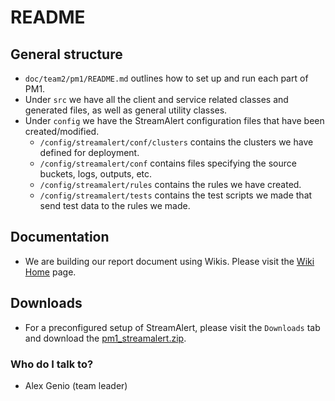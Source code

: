 # README #

## General structure ##

* `doc/team2/pm1/README.md` outlines how to set up and run each part of PM1.
* Under `src` we have all the client and service related classes and generated files, as well as general utility classes.
* Under `config` we have the StreamAlert configuration files that have been created/modified.
    * `/config/streamalert/conf/clusters` contains the clusters we have defined for deployment.
	* `/config/streamalert/conf` contains files specifying the source buckets, logs, outputs, etc.
	* `/config/streamalert/rules` contains the rules we have created.
	* `/config/streamalert/tests` contains the test scripts we made that send test data to the rules we made.

## Documentation ##

* We are building our report document using Wikis. Please visit the [Wiki Home](https://bitbucket.org/soen487-w18-02/soen487-w18-team02/wiki/Home) page.

## Downloads ##

* For a preconfigured setup of StreamAlert, please visit the `Downloads` tab and download the [pm1_streamalert.zip](https://bitbucket.org/soen487-w18-02/soen487-w18-team02/downloads/pm1_streamalert.zip).

### Who do I talk to? ###

* Alex Genio (team leader)